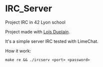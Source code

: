 # IRC_Server
Project IRC in 42 Lyon school

Project made with <a href="https://github.com/LoisDuplain">Loïs Duplain</a>.

It's a simple server IRC tested with LimeChat.

How it work:
```
make re && ./ircserv <port> <password>
``` 

